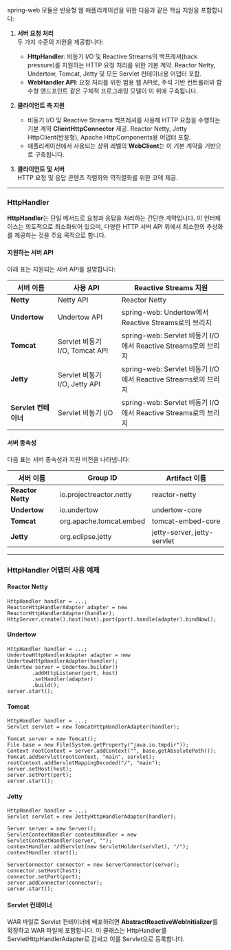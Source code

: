 spring-web 모듈은 반응형 웹 애플리케이션을 위한 다음과 같은 핵심 지원을 포함합니다:

1. **서버 요청 처리**  
    두 가지 수준의 지원을 제공합니다:
    
    - **HttpHandler**: 비동기 I/O 및 Reactive Streams의 백프레셔(back pressure)를 지원하는 HTTP 요청 처리를 위한 기본 계약. Reactor Netty, Undertow, Tomcat, Jetty 및 모든 Servlet 컨테이너용 어댑터 포함.
    - **WebHandler API**: 요청 처리를 위한 범용 웹 API로, 주석 기반 컨트롤러와 함수형 엔드포인트 같은 구체적 프로그래밍 모델이 이 위에 구축됩니다.
2. **클라이언트 측 지원**
    
    - 비동기 I/O 및 Reactive Streams 백프레셔를 사용해 HTTP 요청을 수행하는 기본 계약 **ClientHttpConnector** 제공. Reactor Netty, Jetty HttpClient(반응형), Apache HttpComponents용 어댑터 포함.
    - 애플리케이션에서 사용되는 상위 레벨의 **WebClient**는 이 기본 계약을 기반으로 구축됩니다.
3. **클라이언트 및 서버**  
    HTTP 요청 및 응답 콘텐츠 직렬화와 역직렬화를 위한 코덱 제공.
    

---

### HttpHandler

**HttpHandler**는 단일 메서드로 요청과 응답을 처리하는 간단한 계약입니다. 이 인터페이스는 의도적으로 최소화되어 있으며, 다양한 HTTP 서버 API 위에서 최소한의 추상화를 제공하는 것을 주요 목적으로 합니다.

#### 지원하는 서버 API

아래 표는 지원되는 서버 API를 설명합니다:

|서버 이름|사용 API|Reactive Streams 지원|
|---|---|---|
|**Netty**|Netty API|Reactor Netty|
|**Undertow**|Undertow API|spring-web: Undertow에서 Reactive Streams로의 브리지|
|**Tomcat**|Servlet 비동기 I/O, Tomcat API|spring-web: Servlet 비동기 I/O에서 Reactive Streams로의 브리지|
|**Jetty**|Servlet 비동기 I/O, Jetty API|spring-web: Servlet 비동기 I/O에서 Reactive Streams로의 브리지|
|**Servlet 컨테이너**|Servlet 비동기 I/O|spring-web: Servlet 비동기 I/O에서 Reactive Streams로의 브리지|

#### 서버 종속성

다음 표는 서버 종속성과 지원 버전을 나타냅니다:

|서버 이름|Group ID|Artifact 이름|
|---|---|---|
|**Reactor Netty**|io.projectreactor.netty|reactor-netty|
|**Undertow**|io.undertow|undertow-core|
|**Tomcat**|org.apache.tomcat.embed|tomcat-embed-core|
|**Jetty**|org.eclipse.jetty|jetty-server, jetty-servlet|

---

### HttpHandler 어댑터 사용 예제

#### Reactor Netty
```
HttpHandler handler = ...;
ReactorHttpHandlerAdapter adapter = new ReactorHttpHandlerAdapter(handler);
HttpServer.create().host(host).port(port).handle(adapter).bindNow();
```

#### Undertow
```
HttpHandler handler = ...;
UndertowHttpHandlerAdapter adapter = new UndertowHttpHandlerAdapter(handler);
Undertow server = Undertow.builder()
        .addHttpListener(port, host)
        .setHandler(adapter)
        .build();
server.start();

```
#### Tomcat
```
HttpHandler handler = ...;
Servlet servlet = new TomcatHttpHandlerAdapter(handler);

Tomcat server = new Tomcat();
File base = new File(System.getProperty("java.io.tmpdir"));
Context rootContext = server.addContext("", base.getAbsolutePath());
Tomcat.addServlet(rootContext, "main", servlet);
rootContext.addServletMappingDecoded("/", "main");
server.setHost(host);
server.setPort(port);
server.start();
```

#### Jetty
```
HttpHandler handler = ...;
Servlet servlet = new JettyHttpHandlerAdapter(handler);

Server server = new Server();
ServletContextHandler contextHandler = new ServletContextHandler(server, "");
contextHandler.addServlet(new ServletHolder(servlet), "/");
contextHandler.start();

ServerConnector connector = new ServerConnector(server);
connector.setHost(host);
connector.setPort(port);
server.addConnector(connector);
server.start();

```
#### Servlet 컨테이너

WAR 파일로 Servlet 컨테이너에 배포하려면 **AbstractReactiveWebInitializer**를 확장하고 WAR 파일에 포함합니다. 이 클래스는 HttpHandler를 ServletHttpHandlerAdapter로 감싸고 이를 Servlet으로 등록합니다.